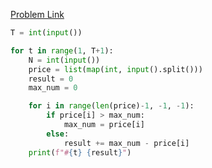 [Problem Link](https://swexpertacademy.com/main/code/problem/problemDetail.do?problemLevel=2&contestProbId=AV5LrsUaDxcDFAXc&categoryId=AV5LrsUaDxcDFAXc&categoryType=CODE&problemTitle=&orderBy=RECOMMEND_COUNT&selectCodeLang=ALL&select-1=2&pageSize=10&pageIndex=1)

```python
T = int(input())

for t in range(1, T+1):
    N = int(input())
    price = list(map(int, input().split()))
    result = 0
    max_num = 0

    for i in range(len(price)-1, -1, -1):
        if price[i] > max_num:
            max_num = price[i]
        else:
            result += max_num - price[i]
    print(f"#{t} {result}")
```
